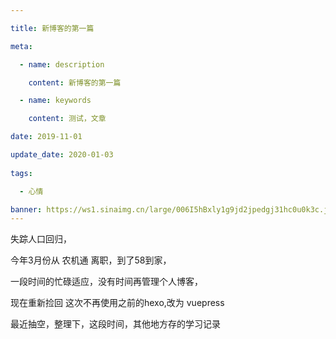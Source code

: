 ```yaml
---

title: 新博客的第一篇

meta:

  - name: description

    content: 新博客的第一篇

  - name: keywords

    content: 测试，文章

date: 2019-11-01

update_date: 2020-01-03
 
tags: 

  - 心情

banner: https://ws1.sinaimg.cn/large/006I5hBxly1g9jd2jpedgj31hc0u0k3c.jpg
---
```


失踪人口回归，


今年3月份从 农机通 离职，到了58到家，


一段时间的忙碌适应，没有时间再管理个人博客，


现在重新捡回 这次不再使用之前的hexo,改为 vuepress


最近抽空，整理下，这段时间，其他地方存的学习记录


